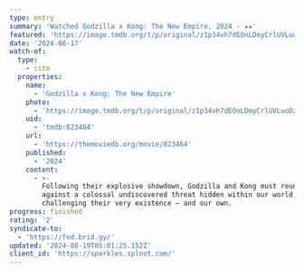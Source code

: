 ```yaml
---
type: entry
summary: 'Watched Godzilla x Kong: The New Empire, 2024 - ★★'
featured: 'https://image.tmdb.org/t/p/original/z1p34vh7dEOnLDmyCrlUVLuoDzd.jpg'
date: '2024-08-17'
watch-of:
  type:
    - cite
  properties:
    name:
      - 'Godzilla x Kong: The New Empire'
    photo:
      - 'https://image.tmdb.org/t/p/original/z1p34vh7dEOnLDmyCrlUVLuoDzd.jpg'
    uid:
      - 'tmdb:823464'
    url:
      - 'https://themoviedb.org/movie/823464'
    published:
      - '2024'
    content:
      - >-
        Following their explosive showdown, Godzilla and Kong must reunite
        against a colossal undiscovered threat hidden within our world,
        challenging their very existence – and our own.
progress: finished
rating: '2'
syndicate-to:
  - 'https://fed.brid.gy/'
updated: '2024-08-19T05:01:25.152Z'
client_id: 'https://sparkles.sploot.com/'
---
```



